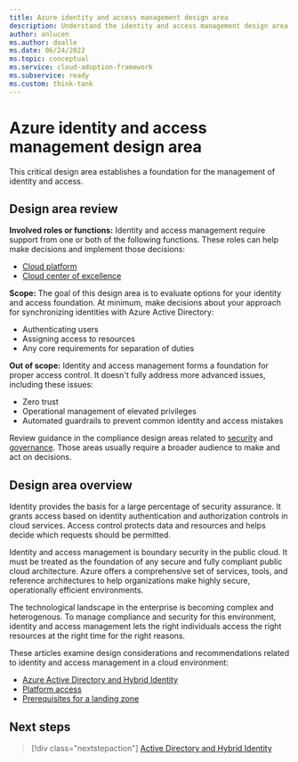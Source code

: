 ```yaml
---
title: Azure identity and access management design area
description: Understand the identity and access management design area as part of the Azure landing zone design areas.
author: anlucen
ms.author: doalle
ms.date: 06/24/2022
ms.topic: conceptual
ms.service: cloud-adoption-framework
ms.subservice: ready
ms.custom: think-tank
---
```


# Azure identity and access management design area

This critical design area establishes a foundation for the management of identity and access.

## Design area review

**Involved roles or functions:** Identity and access management require support from one or both of the following functions. These roles can help make decisions and implement those decisions:

- [Cloud platform](../../../organize/cloud-platform.md)
- [Cloud center of excellence](../../../organize/cloud-center-of-excellence.md)

**Scope:** The goal of this design area is to evaluate options for your identity and access foundation. At minimum, make decisions about your approach for synchronizing identities with Azure Active Directory:

- Authenticating users
- Assigning access to resources
- Any core requirements for separation of duties

**Out of scope:** Identity and access management forms a foundation for proper access control. It doesn't fully address more advanced issues, including these issues:

- Zero trust
- Operational management of elevated privileges
- Automated guardrails to prevent common identity and access mistakes

Review guidance in the compliance design areas related to [security](./security.md) and [governance](./governance.md). Those areas usually require a broader audience to make and act on decisions.

## Design area overview

Identity provides the basis for a large percentage of security assurance. It grants access based on identity authentication and authorization controls in cloud services. Access control protects data and resources and helps decide which requests should be permitted.

Identity and access management is boundary security in the public cloud. It must be treated as the foundation of any secure and fully compliant public cloud architecture. Azure offers a comprehensive set of services, tools, and reference architectures to help organizations make highly secure, operationally efficient environments.

The technological landscape in the enterprise is becoming complex and heterogenous. To manage compliance and security for this environment, identity and access management lets the right individuals access the right resources at the right time for the right reasons.

These articles examine design considerations and recommendations related to identity and access management in a cloud environment:

- [Azure Active Directory and Hybrid Identity](identity-access-active-directory-hybrid-identity.md)
- [Platform access](identity-access-platform-access.md)
- [Prerequisites for a landing zone](identity-access-landing-zones.md)

## Next steps

> [!div class="nextstepaction"]
> [Active Directory and Hybrid Identity](identity-access-active-directory-hybrid-identity.md)
